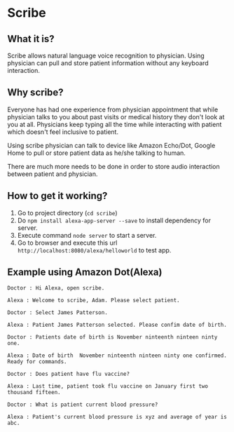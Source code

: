 # Scribe
## What it is?

   Scribe allows natural language voice recognition to physician. Using physician can pull and store patient information without
   any keyboard interaction.

## Why scribe?

   Everyone has had one experience from physician appointment that while physician talks to you about
   past visits or medical history they don't look at you at all. Physicians keep typing all the time while interacting with patient 
   which doesn't feel inclusive to patient.

   Using scribe physician can talk to device like Amazon Echo/Dot, Google Home to pull or store patient data as he/she talking to human.

   There are much more needs to be done in order to store audio interaction between patient and physician.

## How to get it working?

1. Go to project directory (`cd scribe`)
2. Do `npm install alexa-app-server --save` to install dependency for server.
3. Execute command `node server` to start a server.
4. Go to browser and execute this url `http://localhost:8080/alexa/helloworld` to test app.


## Example using Amazon Dot(Alexa)

```
Doctor : Hi Alexa, open scribe.

Alexa : Welcome to scribe, Adam. Please select patient.

Doctor : Select James Patterson.

Alexa : Patient James Patterson selected. Please confim date of birth.

Doctor : Patients date of birth is November ninteenth ninteen ninty one.

Alexa : Date of birth  November ninteenth ninteen ninty one confirmed. Ready for commands.

Doctor : Does patient have flu vaccine?

Alexa : Last time, patient took flu vaccine on January first two thousand fifteen.

Doctor : What is patient current blood pressure?

Alexa : Patient's current blood pressure is xyz and average of year is abc.

```